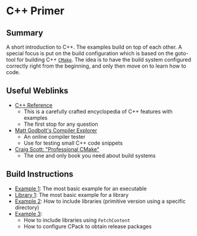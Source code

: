 # C++ Primer 

## Summary 

A short introduction to C++. The examples build on top of each other. A special focus is put on the build configuration which is based on the goto-tool for building C++ [`CMake`](https://cmake.org/cmake/help/latest/). The idea is to have the build system configured correctly right from the beginning, and only then move on to learn how to code.      

## Useful Weblinks

- [C++ Reference](https://en.cppreference.com/)
  - This is a carefully crafted encyclopedia of C++ features with examples
  - The first stop for any question 
- [Matt Godbolt's Compiler Explorer](https://godbolt.org/) 
  - An online compiler tester
  - Use for testing small C++ code snippets
- [Craig Scott: "Professional CMake"](https://crascit.com/professional-cmake/)    
  - The one and only book you need about build systems 

## Build Instructions

- [Example 1](example_1/README.md): The most basic example for an executable 
- [Library 1](library_1/README.md): The most basic example for a library 
- [Example 2](example_2/README.md): How to include libraries (primitive version using a specific directory) 
- [Example 3](example_3/README.md): 
  - How to include libraries using `FetchContent`
  - How to configure CPack to obtain release packages  

